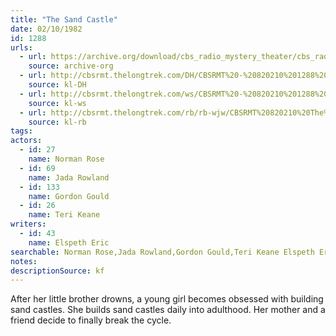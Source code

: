 ```yaml
---
title: "The Sand Castle"
date: 02/10/1982
id: 1288
urls: 
  - url: https://archive.org/download/cbs_radio_mystery_theater/cbs_radio_mystery_theater-1251-1300.zip/cbs_radio_mystery_theater-1251-1300%2Fcbsrmt_1288_sand_castle.mp3
    source: archive-org
  - url: http://cbsrmt.thelongtrek.com/DH/CBSRMT%20-%20820210%201288%20The%20Sand%20Castle_dh.mp3
    source: kl-DH
  - url: http://cbsrmt.thelongtrek.com/ws/CBSRMT%20-%20820210%201288%20The%20Sand%20Castle_ws.mp3
    source: kl-ws
  - url: http://cbsrmt.thelongtrek.com/rb/rb-wjw/CBSRMT%20820210%20The%20Sand%20Castle_wjw.mp3
    source: kl-rb
tags: 
actors:  
  - id: 27
    name: Norman Rose  
  - id: 69
    name: Jada Rowland  
  - id: 133
    name: Gordon Gould  
  - id: 26
    name: Teri Keane
writers:  
  - id: 43
    name: Elspeth Eric
searchable: Norman Rose,Jada Rowland,Gordon Gould,Teri Keane Elspeth Eric
notes: 
descriptionSource: kf
---
```

After her little brother drowns, a young girl becomes obsessed with building sand castles. She builds sand castles daily into adulthood. Her mother and a friend decide to finally break the cycle.